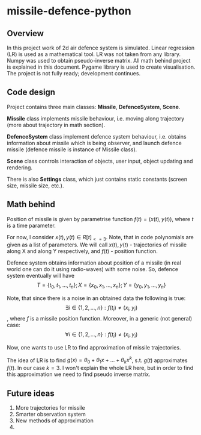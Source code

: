 # missile-defence-python

## Overview
  In this project work of 2d air defence system is simulated.
  Linear regression (LR) is used as a mathematical tool. LR was not taken from any library.
  Numpy was used to obtain pseudo-inverse matrix. All math behind project is explained in this document.
  Pygame library is used to create visualisation. 
  The project is not fully ready; development continues.

## Code design
  Project contains three main classes: __Missile__, __DefenceSystem__, __Scene__.

  __Missile__ class implements missile behaviour, i.e. moving along trajectory (more about trajectory in math section).

  __DefenceSystem__ class implement defence system behaviour, i.e. obtains information about missile which is being observer, and launch defence missile (defence missile is instance of Missile class).

  __Scene__ class controls interaction of objects, user input, object updating and rendering.

  There is also __Settings__ class, which just contains static constants (screen size, missile size, etc.).

## Math behind
  Position of missile is given by parametrise function $f(t) = (x(t), y(t))$, where $t$ is a time parameter.
  
  For now, I consider $x(t), y(t) \in R[t]_{<=3}$. Note, that in code polynomials are given as a list of parameters.
  We will call $x(t), y(t)$ - trajectories of missile along X and along Y respectively, and $f(t)$ - position function.

  Defence system obtains information about position of a missile (in real world one can do it using radio-waves) with some noise.
  So, defence system eventually will have $$T = \{t_0, t_1, ..., t_n\}; X = \{x_0, x_1, ..., x_n\}; Y = \{y_0, y_1, ..., y_n\}$$

  Note, that since there is a noise in an obtained data the following is true: $$\exists i \in \{1, 2, ..., n\}: f(t_i) \neq (x_i, y_i)$$, where $f$ is a missile position function. Moreover, in a generic (not general) case: $$\forall i \in \{1, 2, ..., n\}: f(t_i) \neq (x_i, y_i)$$

  Now, one wants to use LR to find approximation of missile trajectories. 
  
  The idea of LR is to find $g(x) = \theta_0 + \theta_1x + ... + \theta_kx^k$, s.t. $g(t)$ approximates $f(t)$.
  In our case $k = 3$. I won't explain the whole LR here, but in order to find this approximation
  we need to find pseudo inverse matrix.

## Future ideas
  1. More trajectories for missile
  2. Smarter observation system
  3. New methods of approximation
  4. 


